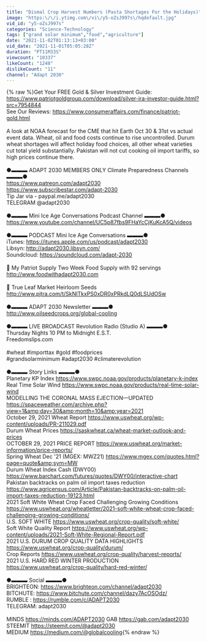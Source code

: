 ```yaml
---
title: "Dismal Crop Harvest Numbers (Pasta Shortages For the Holidays)"
image: "https:\/\/i.ytimg.com\/vi\/y5-oZsJ997s\/hqdefault.jpg"
vid_id: "y5-oZsJ997s"
categories: "Science-Technology"
tags: ["grand solar minimum","food","agriculture"]
date: "2021-11-02T01:13:13+03:00"
vid_date: "2021-11-01T05:05:28Z"
duration: "PT11M33S"
viewcount: "10337"
likeCount: "1248"
dislikeCount: "11"
channel: "Adapt 2030"
---
```

{% raw %}Get Your FREE Gold &amp; Silver Investment Guide:   <br /><a rel="nofollow" target="blank" href="https://www.patriotgoldgroup.com/download/silver-ira-investor-guide.html?src=7954844">https://www.patriotgoldgroup.com/download/silver-ira-investor-guide.html?src=7954844</a><br />See Our Reviews: <a rel="nofollow" target="blank" href="https://www.consumeraffairs.com/finance/patriot-gold.html">https://www.consumeraffairs.com/finance/patriot-gold.html</a><br /><br />A look at NOAA forecast for the CME that hit Earth Oct 30 &amp; 31st vs actual event data. Wheat, oil and food costs continue to rise uncontrolled. Durum wheat shortages will affect holiday food choices, all other wheat varieties cut total yield substantially. Pakistan will not cut cooking oil import tariffs, so high prices continue there. <br /><br />●▬▬▬ ADAPT 2030 MEMBERS ONLY Climate Preparedness Channels ▬▬▬●<br /><a rel="nofollow" target="blank" href="https://www.patreon.com/adapt2030">https://www.patreon.com/adapt2030</a><br /><a rel="nofollow" target="blank" href="https://www.subscribestar.com/adapt-2030">https://www.subscribestar.com/adapt-2030</a><br />Tip Jar via - paypal.me/adapt2030<br />TELEGRAM @adapt2030<br /><br />●▬▬▬ Mini Ice Age Conversations Podcast Channel ▬▬▬● <a rel="nofollow" target="blank" href="https://www.youtube.com/channel/UC5p87fbs9FHaYcCjKuKcA5Q/videos">https://www.youtube.com/channel/UC5p87fbs9FHaYcCjKuKcA5Q/videos</a><br /><br />●▬▬▬  PODCAST Mini Ice Age Conversations ▬▬▬●<br />iTunes: <a rel="nofollow" target="blank" href="https://itunes.apple.com/us/podcast/adapt2030">https://itunes.apple.com/us/podcast/adapt2030</a><br />Libsyn: <a rel="nofollow" target="blank" href="http://adapt2030.libsyn.com/">http://adapt2030.libsyn.com/</a><br />Soundcloud:  <a rel="nofollow" target="blank" href="https://soundcloud.com/adapt-2030">https://soundcloud.com/adapt-2030</a> <br /><br />🔵 My Patriot Supply Two Week Food Supply with 92 servings <br /><a rel="nofollow" target="blank" href="http://www.foodwithadapt2030.com">http://www.foodwithadapt2030.com</a><br /><br />🔵 True Leaf Market Heirloom Seeds<br /><a rel="nofollow" target="blank" href="http://www.pjtra.com/t/SkNITkxPS0xDR0xPRkdLQ0dLSUdOSw">http://www.pjtra.com/t/SkNITkxPS0xDR0xPRkdLQ0dLSUdOSw</a><br /><br />●▬▬▬  ADAPT 2030 Newsletter ▬▬▬●<br /><a rel="nofollow" target="blank" href="http://www.oilseedcrops.org/global-cooling">http://www.oilseedcrops.org/global-cooling</a><br /><br />●▬▬▬ LIVE BROADCAST Revolution Radio (Studio A) ▬▬▬●<br />Thursday Nights 10 PM to Midnight E.S.T.  <br />Freedomslips.com  <br /><br />#wheat #importtax #gold #foodprices<br /> #grandsolarminimum #adapt2030 #climaterevolution<br /><br />●▬▬▬ Story Links ▬▬▬●<br />Planetary KP Index <a rel="nofollow" target="blank" href="https://www.swpc.noaa.gov/products/planetary-k-index">https://www.swpc.noaa.gov/products/planetary-k-index</a><br />Real Time Solar Wind <a rel="nofollow" target="blank" href="https://www.swpc.noaa.gov/products/real-time-solar-wind">https://www.swpc.noaa.gov/products/real-time-solar-wind</a> <br />MODELLING THE CORONAL MASS EJECTION—UPDATED <a rel="nofollow" target="blank" href="https://spaceweather.com/archive.php?view=1&amp;day=30&amp;month=10&amp;year=2021">https://spaceweather.com/archive.php?view=1&amp;day=30&amp;month=10&amp;year=2021</a> <br />October 29, 2021 Wheat Report <a rel="nofollow" target="blank" href="https://www.uswheat.org/wp-content/uploads/PR-211029.pdf">https://www.uswheat.org/wp-content/uploads/PR-211029.pdf</a> <br />Durum Wheat Prices <a rel="nofollow" target="blank" href="https://saskwheat.ca/wheat-market-outlook-and-prices">https://saskwheat.ca/wheat-market-outlook-and-prices</a> <br />OCTOBER 29, 2021 PRICE REPORT <a rel="nofollow" target="blank" href="https://www.uswheat.org/market-information/price-reports/">https://www.uswheat.org/market-information/price-reports/</a><br />Spring Wheat Dec '21  (MGEX: MWZ21) <a rel="nofollow" target="blank" href="https://www.mgex.com/quotes.html?page=quote&amp;sym=MW">https://www.mgex.com/quotes.html?page=quote&amp;sym=MW</a> <br />Durum Wheat Index Cash (DWY00) <a rel="nofollow" target="blank" href="https://www.barchart.com/futures/quotes/DWY00/interactive-chart">https://www.barchart.com/futures/quotes/DWY00/interactive-chart</a> <br />Pakistan backtracks on palm oil import taxes reduction <a rel="nofollow" target="blank" href="https://www.agricensus.com/Article/Pakistan-backtracks-on-palm-oil-import-taxes-reduction-19123.html">https://www.agricensus.com/Article/Pakistan-backtracks-on-palm-oil-import-taxes-reduction-19123.html</a> <br />2021 Soft White Wheat Crop Faced Challenging Growing Conditions <a rel="nofollow" target="blank" href="https://www.uswheat.org/wheatletter/2021-soft-white-wheat-crop-faced-challenging-growing-conditions/">https://www.uswheat.org/wheatletter/2021-soft-white-wheat-crop-faced-challenging-growing-conditions/</a> <br />U.S. SOFT WHITE <a rel="nofollow" target="blank" href="https://www.uswheat.org/crop-quality/soft-white/">https://www.uswheat.org/crop-quality/soft-white/</a> <br />Soft White Quality Report <a rel="nofollow" target="blank" href="https://www.uswheat.org/wp-content/uploads/2021-Soft-White-Regional-Report.pdf">https://www.uswheat.org/wp-content/uploads/2021-Soft-White-Regional-Report.pdf</a> <br />2021 U.S. DURUM CROP QUALITY DATA HIGHLIGHTS <a rel="nofollow" target="blank" href="https://www.uswheat.org/crop-quality/durum/">https://www.uswheat.org/crop-quality/durum/</a> <br />Crop Reports <a rel="nofollow" target="blank" href="https://www.uswheat.org/crop-quality/harvest-reports/">https://www.uswheat.org/crop-quality/harvest-reports/</a> <br />2021 U.S. HARD RED WINTER PRODUCTION <a rel="nofollow" target="blank" href="https://www.uswheat.org/crop-quality/hard-red-winter/">https://www.uswheat.org/crop-quality/hard-red-winter/</a><br /><br />●▬▬▬ Social ▬▬▬● <br />BRIGHTEON: <a rel="nofollow" target="blank" href="https://www.brighteon.com/channel/adapt2030">https://www.brighteon.com/channel/adapt2030</a> <br />BITCHUTE: <a rel="nofollow" target="blank" href="https://www.bitchute.com/channel/dazy7AcOSOdz/">https://www.bitchute.com/channel/dazy7AcOSOdz/</a><br />RUMBLE : <a rel="nofollow" target="blank" href="https://rumble.com/c/ADAPT2030">https://rumble.com/c/ADAPT2030</a><br />TELEGRAM: adapt2030<br /><br />MINDS <a rel="nofollow" target="blank" href="https://minds.com/ADAPT2030">https://minds.com/ADAPT2030</a> GAB <a rel="nofollow" target="blank" href="https://gab.com/adapt2030">https://gab.com/adapt2030</a> STEEMIT <a rel="nofollow" target="blank" href="https://steemit.com/@adapt2030">https://steemit.com/@adapt2030</a> <br />MEDIUM <a rel="nofollow" target="blank" href="https://medium.com/@globalcooling">https://medium.com/@globalcooling</a>{% endraw %}
